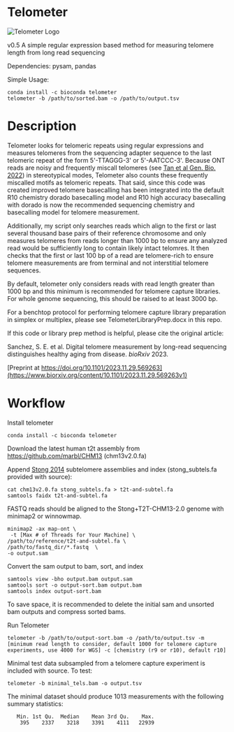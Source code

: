 # Telometer

![Telometer Logo](https://i.imgur.com/te0QfrR.png)

v0.5
A simple regular expression based method for measuring telomere length from long read sequencing

Dependencies: pysam, pandas

Simple Usage: 
```
conda install -c bioconda telometer
telometer -b /path/to/sorted.bam -o /path/to/output.tsv
```
# Description

Telometer looks for telomeric repeats using regular expressions and measures telomeres from the sequencing adapter sequence to the last telomeric repeat of the form 5'-TTAGGG-3' or 5'-AATCCC-3'.
Because ONT reads are noisy and frequently miscall telomeres (see [Tan et al Gen. Bio. 2022](https://genomebiology.biomedcentral.com/articles/10.1186/s13059-022-02751-6)) in stereotypical modes, Telometer also counts these frequently miscalled motifs as telomeric repeats. That said, since this code was created improved telomere basecalling has been integrated into the default R10 chemistry dorado basecalling model and R10 high accuracy basecalling with dorado is now the recommended sequencing chemistry and basecalling model for telomere measurement. 

Additionally, my script only searches reads which align to the first or last several thousand base pairs of their reference chromosome and only measures telomeres from reads longer than 1000 bp to ensure any analyzed read would be sufficiently long to contain likely intact telomres. It then checks that the first or last 100 bp of a read are telomere-rich to ensure telomere measurements are from terminal and not interstitial telomere sequences.

By default, telometer only considers reads with read length greater than 1000 bp and this minimum is recommended for telomere capture libraries. For whole genome sequencing, this should be raised to at least 3000 bp.

For a benchtop protocol for performing telomere capture library preparation in simplex or multiplex, please see TelometerLibraryPrep.docx in this repo. 

If this code or library prep method is helpful, please cite the original article:

Sanchez, S. E. et al. Digital telomere measurement by long-read sequencing distinguishes healthy aging from disease. _bioRxiv_ 2023.

[Preprint at https://doi.org/10.1101/2023.11.29.569263](https://www.biorxiv.org/content/10.1101/2023.11.29.569263v1)


# Workflow

Install telometer
```
conda install -c bioconda telometer
```

Download the latest human t2t assembly from https://github.com/marbl/CHM13 (chm13v2.0.fa)

Append [Stong 2014](https://pubmed.ncbi.nlm.nih.gov/24676094/) subtelomere assemblies and index (stong_subtels.fa provided with source):
```
cat chm13v2.0.fa stong_subtels.fa > t2t-and-subtel.fa
samtools faidx t2t-and-subtel.fa
```

FASTQ reads should be aligned to the Stong+T2T-CHM13-2.0 genome with minimap2 or winnowmap.   

```
minimap2 -ax map-ont \
 -t [Max # of Threads for Your Machine] \ 
/path/to/reference/t2t-and-subtel.fa \
/path/to/fastq_dir/*.fastq  \
-o output.sam
```
Convert the sam output to bam, sort, and index

```
samtools view -bho output.bam output.sam
samtools sort -o output-sort.bam output.bam
samtools index output-sort.bam
```

To save space, it is recommended to delete the initial sam and unsorted bam outputs and compress sorted bams. 

Run Telometer

```
telometer -b /path/to/output-sort.bam -o /path/to/output.tsv -m [minimum read length to consider, default 1000 for telomere capture experiments, use 4000 for WGS] -c [chemistry (r9 or r10), default r10]
```
Minimal test data subsampled from a telomere capture experiment is included with source. To test:

```
telometer -b minimal_tels.bam -o output.tsv 
```
The minimal dataset should produce 1013 measurements with the following summary statistics: 
```
   Min. 1st Qu.  Median    Mean 3rd Qu.    Max. 
    395    2337    3218    3391    4111   22939 
```


